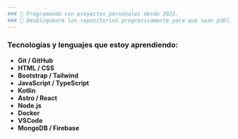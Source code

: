 ```yaml
---
### 🪺 Programando con proyectos personales desde 2022. 
### 🌠 Desbloquearé los repositorios progresivamente para que sean públicos.
---
```

### Tecnologías y lenguajes que estoy aprendiendo:
* **Git / GitHub**
* **HTML / CSS**
* **Bootstrap / Tailwind**
* **JavaScript / TypeScript**
* **Kotlin**
* **Astro / React**
* **Node.js**
* **Docker**
* **VSCode**
* **MongoDB / Firebase**

